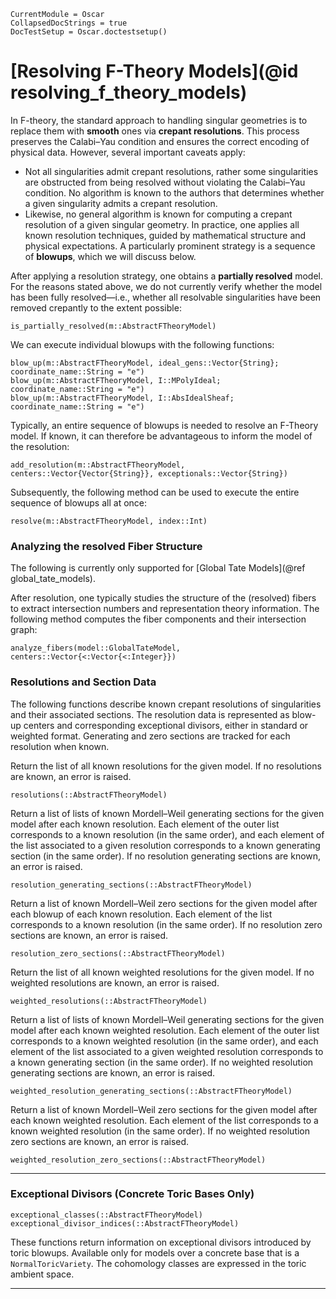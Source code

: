 ```@meta
CurrentModule = Oscar
CollapsedDocStrings = true
DocTestSetup = Oscar.doctestsetup()
```

# [Resolving F-Theory Models](@id resolving_f_theory_models)

In F-theory, the standard approach to handling singular geometries is to replace them with **smooth** ones
via **crepant resolutions**. This process preserves the Calabi–Yau condition and ensures the correct encoding
of physical data. However, several important caveats apply:

- Not all singularities admit crepant resolutions, rather some singularities are obstructed from being resolved without violating the Calabi–Yau condition. No algorithm is known to the authors that determines whether a given singularity admits a crepant resolution.
- Likewise, no general algorithm is known for computing a crepant resolution of a given singular geometry. In practice, one applies all known resolution techniques, guided by mathematical structure and physical expectations. A particularly prominent strategy is a sequence of **blowups**, which we will discuss below.

After applying a resolution strategy, one obtains a **partially resolved** model. For the reasons stated above,
we do not currently verify whether the model has been fully resolved—i.e., whether all resolvable
singularities have been removed crepantly to the extent possible:

```@docs
is_partially_resolved(m::AbstractFTheoryModel)
```

We can execute individual blowups with the following functions:

```@docs
blow_up(m::AbstractFTheoryModel, ideal_gens::Vector{String}; coordinate_name::String = "e")
blow_up(m::AbstractFTheoryModel, I::MPolyIdeal; coordinate_name::String = "e")
blow_up(m::AbstractFTheoryModel, I::AbsIdealSheaf; coordinate_name::String = "e")
```

Typically, an entire sequence of blowups is needed to resolve an F-Theory model. If known, it
can therefore be advantageous to inform the model of the resolution:

```@docs
add_resolution(m::AbstractFTheoryModel, centers::Vector{Vector{String}}, exceptionals::Vector{String})
```

Subsequently, the following method can be used to execute the entire sequence of blowups all
at once:

```@docs
resolve(m::AbstractFTheoryModel, index::Int)
```


### Analyzing the resolved Fiber Structure

The following is currently only supported for [Global Tate Models](@ref global_tate_models).

After resolution, one typically studies the structure of the (resolved) fibers to extract intersection numbers and
representation theory information. The following method computes the fiber components and their intersection graph:

```@docs
analyze_fibers(model::GlobalTateModel, centers::Vector{<:Vector{<:Integer}})
```


### Resolutions and Section Data

The following functions describe known crepant resolutions of singularities and their associated sections. The
resolution data is represented as blow-up centers and corresponding exceptional divisors, either in standard or
weighted format. Generating and zero sections are tracked for each resolution when known.

Return the list of all known resolutions for the given model. If no resolutions are known, an error is raised.

```@docs
resolutions(::AbstractFTheoryModel)
```

Return a list of lists of known Mordell–Weil generating sections for the given model after each known resolution.
Each element of the outer list corresponds to a known resolution (in the same order), and each element of the list
associated to a given resolution corresponds to a known generating section (in the same order). If no resolution
generating sections are known, an error is raised.

```@docs
resolution_generating_sections(::AbstractFTheoryModel)
```

Return a list of known Mordell–Weil zero sections for the given model after each blowup of each known resolution.
Each element of the list corresponds to a known resolution (in the same order). If no resolution zero sections are
known, an error is raised.

```@docs
resolution_zero_sections(::AbstractFTheoryModel)
```

Return the list of all known weighted resolutions for the given model. If no weighted resolutions are known, an error
is raised.

```@docs
weighted_resolutions(::AbstractFTheoryModel)
```

Return a list of lists of known Mordell–Weil generating sections for the given model after each known weighted resolution.
Each element of the outer list corresponds to a known weighted resolution (in the same order), and each element of the list
associated to a given weighted resolution corresponds to a known generating section (in the same order). If no weighted
resolution generating sections are known, an error is raised.

```@docs
weighted_resolution_generating_sections(::AbstractFTheoryModel)
```

Return a list of known Mordell–Weil zero sections for the given model after each known weighted resolution. Each element of
the list corresponds to a known weighted resolution (in the same order). If no weighted resolution zero sections are known,
an error is raised.

```@docs
weighted_resolution_zero_sections(::AbstractFTheoryModel)
```

---


### Exceptional Divisors (Concrete Toric Bases Only)

```@docs
exceptional_classes(::AbstractFTheoryModel)
exceptional_divisor_indices(::AbstractFTheoryModel)
```

These functions return information on exceptional divisors introduced by toric blowups. Available only for models over a concrete
base that is a `NormalToricVariety`. The cohomology classes are expressed in the toric ambient space.

---
